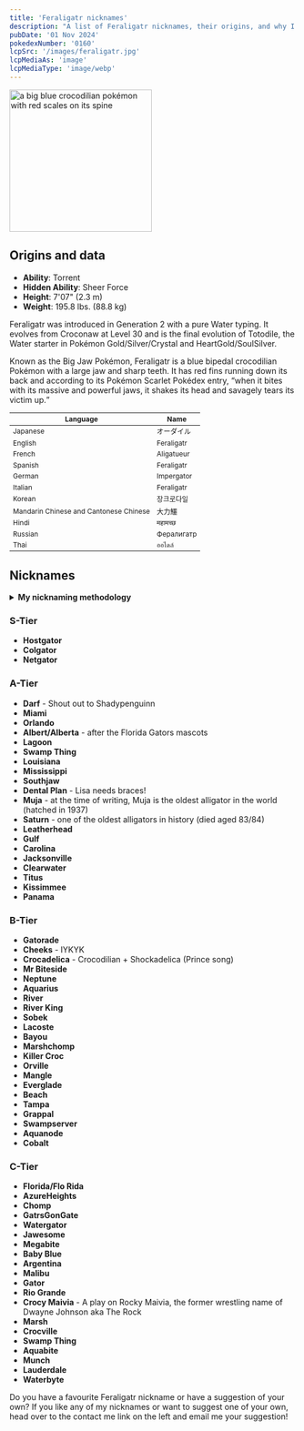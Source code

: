 ```yaml
---
title: 'Feraligatr nicknames'
description: "A list of Feraligatr nicknames, their origins, and why I think they're cool."
pubDate: '01 Nov 2024'
pokedexNumber: '0160'
lcpSrc: '/images/feraligatr.jpg'
lcpMediaAs: 'image'
lcpMediaType: 'image/webp'
---
```

<div class="img-center">
	<picture>
		<source srcset="/images/feraligatr.webp" type="image/webp">
		<img src="/images/feraligatr.jpg" width="250px" height="250px" alt="a big blue crocodilian pokémon with red scales on its spine">
	</picture>
</div>

## Origins and data
<div class="room-box">
	<div class="room-box-left">
		<ul>
			<li><strong>Ability</strong>: Torrent</li>
			<li><strong>Hidden Ability</strong>: Sheer Force</li>
			<li><strong>Height</strong>: 7'07" (2.3 m)</li>
			<li><strong>Weight</strong>: 195.8 lbs. (88.8 kg)</li>
		</ul>
		<p>Feraligatr was introduced in Generation 2 with a pure Water typing. It evolves from Croconaw at Level 30 and is the final evolution of Totodile, the Water starter in Pokémon Gold/Silver/Crystal and HeartGold/SoulSilver.</p>
		<p>Known as the Big Jaw Pokémon, Feraligatr is a blue bipedal crocodilian Pokémon with a large jaw and sharp teeth. It has red fins running down its back and according to its Pokémon Scarlet Pokédex entry, <q cite="https://bulbapedia.bulbagarden.net/wiki/Feraligatr_(Pok%C3%A9mon)#Pok%C3%A9dex_entries">when it bites with its massive and powerful jaws, it shakes its head and savagely tears its victim up.</q></p>
	</div>
	<div class="room-box-right">
		<table class="room-table" style="font-size:12px">
			<thead>
				<tr>
					<th>Language</th>
					<th>Name</th>
				</tr>
			</thead>
			<tbody>
				<tr>
					<td>Japanese</td>
					<td><span lang="ja">オーダイル</span></td>
				</tr>
				<tr>
					<td>English</td>
					<td>Feraligatr</td>
				</tr>
				<tr>
					<td>French</td>
					<td>Aligatueur</td>
				</tr>
				<tr>
					<td>Spanish</td>
					<td>Feraligatr</td>
				</tr>
				<tr>
					<td>German</td>
					<td>Impergator</td>
				</tr>
				<tr>
					<td>Italian</td>
					<td>Feraligatr</td>
				</tr>
				<tr>
					<td>Korean</td>
					<td><span lang="ko">장크로다일 </span></td>
				</tr>
				<tr>
					<td>Mandarin Chinese and Cantonese Chinese</td>
					<td><span lang="zh">大力鱷</span></td>
				</tr>
				<tr>
					<td>Hindi</td>
					<td>महामच्छ</td>
				</tr>
				<tr>
					<td>Russian</td>
					<td>Фералигатр</td>
				</tr>
				<tr>
					<td>Thai</td>
					<td>ออไดล์</td>
				</tr>
			</tbody>
		</table>
	</div>
</div>

## Nicknames
<section class="deets">
	<details>
	<summary><strong>My nicknaming methodology</strong></summary>
	<ul>
		<li>I rank nicknames by lettered tiers: S, A, B, C, and D. S is the best and D is the worst.</li>
		<li>I'll usually list my inspiration for a nickname so you know where they came from.</li>
	</ul>
	</details>
</section>

### S-Tier

* **Hostgator**
* **Colgator**
* **Netgator**

### A-Tier

* **Darf** - Shout out to Shadypenguinn
* **Miami**
* **Orlando**
* **Albert/Alberta** - after the Florida Gators mascots
* **Lagoon**
* **Swamp Thing**
* **Louisiana**
* **Mississippi**
* **Southjaw**
* **Dental Plan** - Lisa needs braces!
* **Muja** - at the time of writing, Muja is the oldest alligator in the world (hatched in 1937)
* **Saturn** - one of the oldest alligators in history (died aged 83/84)
* **Leatherhead**
* **Gulf**
* **Carolina**
* **Jacksonville**
* **Clearwater**
* **Titus**
* **Kissimmee**
* **Panama**

### B-Tier

* **Gatorade**
* **Cheeks** - IYKYK
* **Crocadelica** - Crocodilian + Shockadelica (Prince song)
* **Mr Biteside**
* **Neptune**
* **Aquarius**
* **River**
* **River King**
* **Sobek**
* **Lacoste**
* **Bayou**
* **Marshchomp**
* **Killer Croc**
* **Orville**
* **Mangle**
* **Everglade**
* **Beach**
* **Tampa**
* **Grappal**
* **Swampserver**
* **Aquanode**
* **Cobalt**

### C-Tier

* **Florida/Flo Rida**
* **AzureHeights**
* **Chomp**
* **GatrsGonGate**
* **Watergator**
* **Jawesome**
* **Megabite**
* **Baby Blue**
* **Argentina**
* **Malibu**
* **Gator**
* **Rio Grande**
* **Crocy Maivia** - A play on Rocky Maivia, the former wrestling name of Dwayne Johnson aka The Rock
* **Marsh**
* **Crocville**
* **Swamp Thing**
* **Aquabite**
* **Munch**
* **Lauderdale**
* **Waterbyte**

Do you have a favourite Feraligatr nickname or have a suggestion of your own? If you like any of my nicknames or want to suggest one of your own, head over to the contact me link on the left and email me your suggestion!